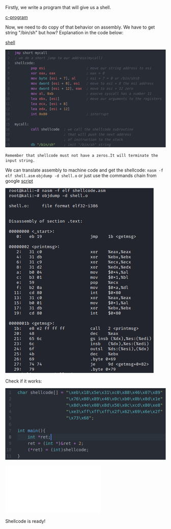 Firstly, we write a program that will give us a shell.

[c-program](shell.c)

Now, we need to do copy of that behavior on assembly.
We have to get string "/bin/sh" but how?
Explanation in the code below:

[shell](shell.asm)

![shell_screen](../screenshots/shell.png)

~~~
Remember that shellcode must not have a zeros.It will terminate the input string.
~~~

We can translate assembly to machine code and get the shellcode:
`nasm -f elf shell.asm`
`objdump -d shell.o`
or just use the commands chain from google [script](get_the_shellcode.sh)

![get the shellcode](../screenshots/get_the_shellcode.png)

Check if it works:

![check](../screenshots/check.png)

![source](check_shellcode.c)

Shellcode is ready!
